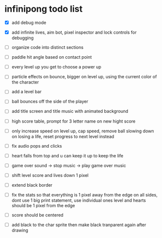 # infinipong todo list

- [x] add debug mode

- [x] add infinite lives, aim bot, pixel inspector
    and lock controls for debugging

- [ ] organize code into distinct sections

- [ ] paddle hit angle based on contact point

- [ ] every level up you get to choose a power up

- [ ] particle effects on bounce, bigger on level up, using the current
    color of the character

- [ ] add a level bar

- [ ] ball bounces off the side of the player

- [ ] add title screen and title music with animated background

- [ ] high score table, prompt for 3 letter name on new hight score

- [ ] only increase speed on level up, cap speed, remove ball
    slowing down on losing a life, reset progress to next level instead

- [ ] fix audio pops and clicks

- [ ] heart falls from top and u can keep it up to keep the life

- [ ] game over sound -> stop music -> play game over music

- [ ] shift level score and lives down 1 pixel

- [ ] extend black border

- [ ] fix the stats so that everything is 1 pixel away from the edge
    on all sides, dont use 1 big print statement, use individual ones
    level and hearts should be 1 pixel from the edge

- [ ] score should be centered

- [ ] add black to the char sprite then make black tranparent again
    after drawing

